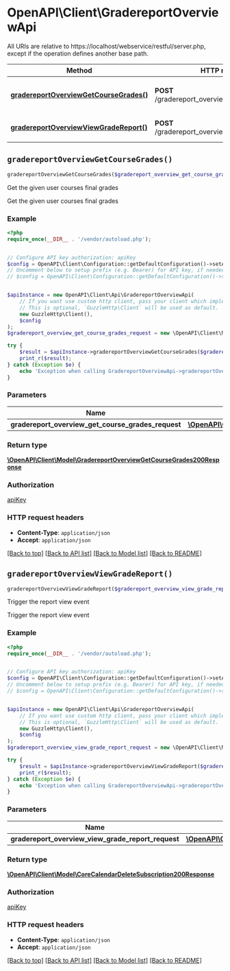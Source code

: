 # OpenAPI\Client\GradereportOverviewApi

All URIs are relative to https://localhost/webservice/restful/server.php, except if the operation defines another base path.

| Method | HTTP request | Description |
| ------------- | ------------- | ------------- |
| [**gradereportOverviewGetCourseGrades()**](GradereportOverviewApi.md#gradereportOverviewGetCourseGrades) | **POST** /gradereport_overview_get_course_grades | Get the given user courses final grades |
| [**gradereportOverviewViewGradeReport()**](GradereportOverviewApi.md#gradereportOverviewViewGradeReport) | **POST** /gradereport_overview_view_grade_report | Trigger the report view event |


## `gradereportOverviewGetCourseGrades()`

```php
gradereportOverviewGetCourseGrades($gradereport_overview_get_course_grades_request): \OpenAPI\Client\Model\GradereportOverviewGetCourseGrades200Response
```

Get the given user courses final grades

Get the given user courses final grades

### Example

```php
<?php
require_once(__DIR__ . '/vendor/autoload.php');


// Configure API key authorization: apiKey
$config = OpenAPI\Client\Configuration::getDefaultConfiguration()->setApiKey('Authorization', 'YOUR_API_KEY');
// Uncomment below to setup prefix (e.g. Bearer) for API key, if needed
// $config = OpenAPI\Client\Configuration::getDefaultConfiguration()->setApiKeyPrefix('Authorization', 'Bearer');


$apiInstance = new OpenAPI\Client\Api\GradereportOverviewApi(
    // If you want use custom http client, pass your client which implements `GuzzleHttp\ClientInterface`.
    // This is optional, `GuzzleHttp\Client` will be used as default.
    new GuzzleHttp\Client(),
    $config
);
$gradereport_overview_get_course_grades_request = new \OpenAPI\Client\Model\GradereportOverviewGetCourseGradesRequest(); // \OpenAPI\Client\Model\GradereportOverviewGetCourseGradesRequest

try {
    $result = $apiInstance->gradereportOverviewGetCourseGrades($gradereport_overview_get_course_grades_request);
    print_r($result);
} catch (Exception $e) {
    echo 'Exception when calling GradereportOverviewApi->gradereportOverviewGetCourseGrades: ', $e->getMessage(), PHP_EOL;
}
```

### Parameters

| Name | Type | Description  | Notes |
| ------------- | ------------- | ------------- | ------------- |
| **gradereport_overview_get_course_grades_request** | [**\OpenAPI\Client\Model\GradereportOverviewGetCourseGradesRequest**](../Model/GradereportOverviewGetCourseGradesRequest.md)|  | |

### Return type

[**\OpenAPI\Client\Model\GradereportOverviewGetCourseGrades200Response**](../Model/GradereportOverviewGetCourseGrades200Response.md)

### Authorization

[apiKey](../../README.md#apiKey)

### HTTP request headers

- **Content-Type**: `application/json`
- **Accept**: `application/json`

[[Back to top]](#) [[Back to API list]](../../README.md#endpoints)
[[Back to Model list]](../../README.md#models)
[[Back to README]](../../README.md)

## `gradereportOverviewViewGradeReport()`

```php
gradereportOverviewViewGradeReport($gradereport_overview_view_grade_report_request): \OpenAPI\Client\Model\CoreCalendarDeleteSubscription200Response
```

Trigger the report view event

Trigger the report view event

### Example

```php
<?php
require_once(__DIR__ . '/vendor/autoload.php');


// Configure API key authorization: apiKey
$config = OpenAPI\Client\Configuration::getDefaultConfiguration()->setApiKey('Authorization', 'YOUR_API_KEY');
// Uncomment below to setup prefix (e.g. Bearer) for API key, if needed
// $config = OpenAPI\Client\Configuration::getDefaultConfiguration()->setApiKeyPrefix('Authorization', 'Bearer');


$apiInstance = new OpenAPI\Client\Api\GradereportOverviewApi(
    // If you want use custom http client, pass your client which implements `GuzzleHttp\ClientInterface`.
    // This is optional, `GuzzleHttp\Client` will be used as default.
    new GuzzleHttp\Client(),
    $config
);
$gradereport_overview_view_grade_report_request = new \OpenAPI\Client\Model\GradereportOverviewViewGradeReportRequest(); // \OpenAPI\Client\Model\GradereportOverviewViewGradeReportRequest

try {
    $result = $apiInstance->gradereportOverviewViewGradeReport($gradereport_overview_view_grade_report_request);
    print_r($result);
} catch (Exception $e) {
    echo 'Exception when calling GradereportOverviewApi->gradereportOverviewViewGradeReport: ', $e->getMessage(), PHP_EOL;
}
```

### Parameters

| Name | Type | Description  | Notes |
| ------------- | ------------- | ------------- | ------------- |
| **gradereport_overview_view_grade_report_request** | [**\OpenAPI\Client\Model\GradereportOverviewViewGradeReportRequest**](../Model/GradereportOverviewViewGradeReportRequest.md)|  | |

### Return type

[**\OpenAPI\Client\Model\CoreCalendarDeleteSubscription200Response**](../Model/CoreCalendarDeleteSubscription200Response.md)

### Authorization

[apiKey](../../README.md#apiKey)

### HTTP request headers

- **Content-Type**: `application/json`
- **Accept**: `application/json`

[[Back to top]](#) [[Back to API list]](../../README.md#endpoints)
[[Back to Model list]](../../README.md#models)
[[Back to README]](../../README.md)
